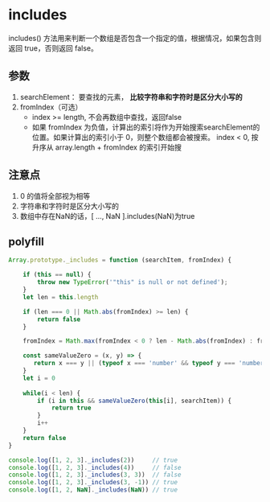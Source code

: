 # includes

includes() 方法用来判断一个数组是否包含一个指定的值，根据情况，如果包含则返回 true，否则返回 false。

## 参数

1. searchElement： 要查找的元素， **比较字符串和字符时是区分大小写的**
2. fromIndex（可选）
   + index >= length, 不会再数组中查找，返回false
   + 如果 fromIndex 为负值，计算出的索引将作为开始搜索searchElement的位置。如果计算出的索引小于 0，则整个数组都会被搜索。 index < 0, 按升序从 array.length + fromIndex 的索引开始搜

## 注意点

1. 0 的值将全部视为相等
2. 字符串和字符时是区分大小写的
3. 数组中存在NaN的话，[ ..., NaN ].includes(NaN)为true

## polyfill

```js
Array.prototype._includes = function (searchItem, fromIndex) {

    if (this == null) {
        throw new TypeError('"this" is null or not defined');
    }
    let len = this.length

    if (len === 0 || Math.abs(fromIndex) >= len) {
        return false
    }

    fromIndex = Math.max(fromIndex < 0 ? len - Math.abs(fromIndex) : fromIndex , 0)

    const sameValueZero = (x, y) => {
       return x === y || (typeof x === 'number' && typeof y === 'number' && isNaN(x) && isNaN(y))
    }
    let i = 0
    
    while(i < len) { 
        if (i in this && sameValueZero(this[i], searchItem)) {
            return true
        }
        i++
    }
    return false
}

console.log([1, 2, 3]._includes(2))     // true
console.log([1, 2, 3]._includes(4))     // false
console.log([1, 2, 3]._includes(3, 3))  // false
console.log([1, 2, 3]._includes(3, -1)) // true
console.log([1, 2, NaN]._includes(NaN)) // true
```